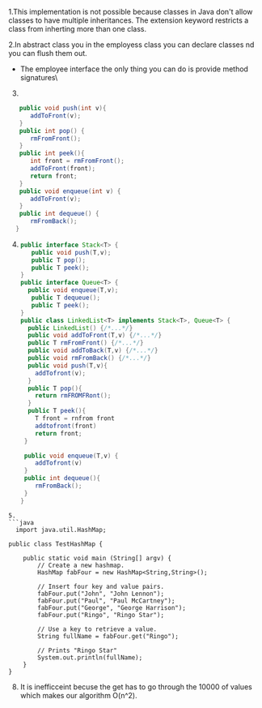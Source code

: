 1.This implementation is not possible because classes in Java don't allow classes to have multiple inheritances. The extension keyword restricts a class from inherting more than one class.

2.In abstract class you in the employess class you can declare classes nd you can flush them out.
  - The employee interface the only thing you can do is provide method signatures\
    
3.
```java
   public void push(int v){
      addToFront(v);
   }
   public int pop() {
      rmFromFront();
   }
   public int peek(){
      int front = rmFromFront();
      addToFront(front);
      return front;
   }
   public void enqueue(int v) {
      addToFront(v);
   }
   public int dequeue() {
      rmFromBack();
  }
```
   
4.
   ```java
   public interface Stack<T> {
      public void push(T,v);
      public T pop();
      public T peek();
   }
   public interface Queue<T> {
     public void enqueue(T,v);
      public T dequeue();
      public T peek();
   }
   public class LinkedList<T> implements Stack<T>, Queue<T> {
     public LinkedList() {/*...*/}
     public void addToFront(T,v) {/*...*/}
     public T rmFromFront() {/*...*/}
     public void addToBack(T,v) {/*...*/}
     public void rmFromBack() {/*...*/}
     public void push(T,v){
       addTofront(v);
     }
     public T pop(){
       return rmFROMFRont();
     }
     public T peek(){
       T front = rnfrom front 
       addtofront(front)
       return front;
    }

    public void enqueue(T,v) {
       addTofront(v)
    }
    public int dequeue(){
       rmFromBack();
    }
   }
```
5.
```java
  import java.util.HashMap;

public class TestHashMap {

    public static void main (String[] argv) {
        // Create a new hashmap.
        HashMap fabFour = new HashMap<String,String>();

        // Insert four key and value pairs.
        fabFour.put("John", "John Lennon");
        fabFour.put("Paul", "Paul McCartney");
        fabFour.put("George", "George Harrison");
        fabFour.put("Ringo", "Ringo Star");

        // Use a key to retrieve a value.
        String fullName = fabFour.get("Ringo");

        // Prints "Ringo Star"
        System.out.println(fullName);
    }
}
```

8. It is inefficceint becuse the get has to go through the 10000 of values which makes our algorithm O(n^2).

